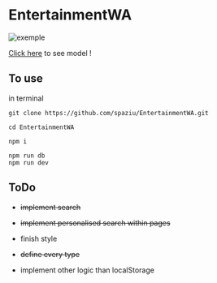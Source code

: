 # EntertainmentWA

![exemple](https://res.cloudinary.com/dz209s6jk/image/upload/v1646924284/Challenges/deoobakhb8qajszqrnv5.jpg)

[Click here](https://www.frontendmentor.io/challenges/entertainment-web-app-J-UhgAW1X) to see model !

## To use

in terminal

```
git clone https://github.com/spaziu/EntertainmentWA.git
```

```
cd EntertainmentWA

npm i

npm run db
npm run dev
```

## ToDo

- ~~implement search~~

- ~~implement personalised search within pages~~

- finish style

- ~~define every type~~

- implement other logic than localStorage
